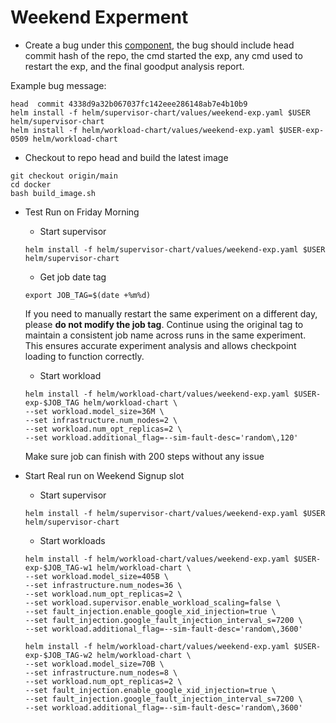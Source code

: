 # Weekend Experment

- Create a bug under this [component](https://b.corp.google.com/issues/new?component=1784216&template=0),
the bug should include head commit hash of the repo, the cmd started the exp, any cmd used to restart the exp, and the final goodput analysis report.

Example bug message:
```
head  commit 4338d9a32b067037fc142eee286148ab7e4b10b9
helm install -f helm/supervisor-chart/values/weekend-exp.yaml $USER helm/supervisor-chart
helm install -f helm/workload-chart/values/weekend-exp.yaml $USER-exp-0509 helm/workload-chart
```

- Checkout to repo head and build the latest image

```
git checkout origin/main
cd docker
bash build_image.sh
```

- Test Run on Friday Morning
    - Start supervisor
    ```
    helm install -f helm/supervisor-chart/values/weekend-exp.yaml $USER helm/supervisor-chart
    ```
    - Get job date tag
    ```
    export JOB_TAG=$(date +%m%d)

    ```
    If you need to manually restart the same experiment on a different day, please **do not modify the job tag**. Continue using the original tag to maintain a consistent job name across runs in the same experiment. This ensures accurate experiment analysis and allows checkpoint loading to function correctly.

    - Start workload
    ```
    helm install -f helm/workload-chart/values/weekend-exp.yaml $USER-exp-$JOB_TAG helm/workload-chart \
    --set workload.model_size=36M \
    --set infrastructure.num_nodes=2 \
    --set workload.num_opt_replicas=2 \
    --set workload.additional_flag=--sim-fault-desc='random\,120'
    ```
  Make sure job can finish with 200 steps without any issue

- Start Real run on Weekend Signup slot
    - Start supervisor
    ```
    helm install -f helm/supervisor-chart/values/weekend-exp.yaml $USER helm/supervisor-chart
    ```

    - Start workloads
    ```
    helm install -f helm/workload-chart/values/weekend-exp.yaml $USER-exp-$JOB_TAG-w1 helm/workload-chart \
    --set workload.model_size=405B \
    --set infrastructure.num_nodes=36 \
    --set workload.num_opt_replicas=2 \
    --set workload.supervisor.enable_workload_scaling=false \
    --set fault_injection.enable_google_xid_injection=true \
    --set fault_injection.google_fault_injection_interval_s=7200 \
    --set workload.additional_flag=--sim-fault-desc='random\,3600'

    helm install -f helm/workload-chart/values/weekend-exp.yaml $USER-exp-$JOB_TAG-w2 helm/workload-chart \
    --set workload.model_size=70B \
    --set infrastructure.num_nodes=8 \
    --set workload.num_opt_replicas=2 \
    --set fault_injection.enable_google_xid_injection=true \
    --set fault_injection.google_fault_injection_interval_s=7200 \
    --set workload.additional_flag=--sim-fault-desc='random\,3600'
    ```
